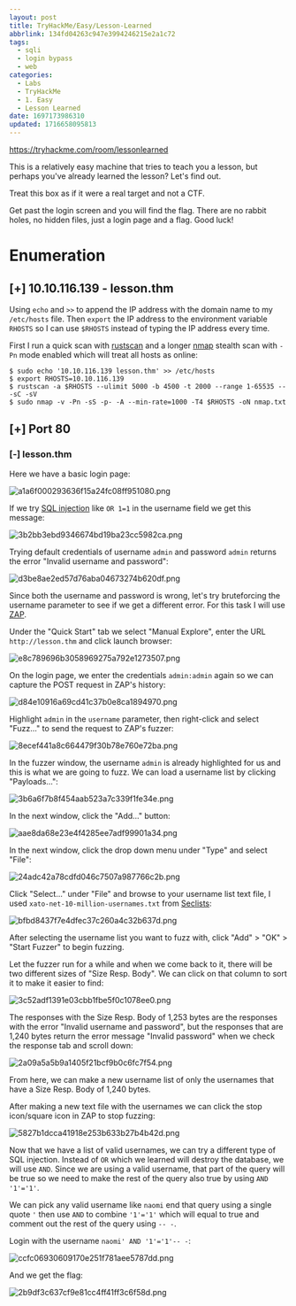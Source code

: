 ```yaml
---
layout: post
title: TryHackMe/Easy/Lesson-Learned
abbrlink: 134fd04263c947e3994246215e2a1c72
tags:
  - sqli
  - login bypass
  - web
categories:
  - Labs
  - TryHackMe
  - 1. Easy
  - Lesson Learned
date: 1697173986310
updated: 1716658095813
---
```


<https://tryhackme.com/room/lessonlearned>

This is a relatively easy machine that tries to teach you a lesson, but perhaps you've already learned the lesson? Let's find out.

Treat this box as if it were a real target and not a CTF.

Get past the login screen and you will find the flag. There are no rabbit holes, no hidden files, just a login page and a flag. Good luck!

# Enumeration

## \[+] 10.10.116.139 - lesson.thm

Using `echo` and `>>` to append the IP address with the domain name to my `/etc/hosts` file. Then `export` the IP address to the environment variable `RHOSTS` so I can use `$RHOSTS` instead of typing the IP address every time.

First I run a quick scan with [rustscan](https://github.com/RustScan/RustScan) and a longer [nmap](https://nmap.org/) stealth scan with `-Pn` mode enabled which will treat all hosts as online:

```
$ sudo echo '10.10.116.139 lesson.thm' >> /etc/hosts
$ export RHOSTS=10.10.116.139
$ rustscan -a $RHOSTS --ulimit 5000 -b 4500 -t 2000 --range 1-65535 -- -sC -sV
$ sudo nmap -v -Pn -sS -p- -A --min-rate=1000 -T4 $RHOSTS -oN nmap.txt
```

## \[+] Port 80

### \[-] lesson.thm

Here we have a basic login page:

![a1a6f000293636f15a24fc08ff951080.png](/resources/9f5f09b24b3f44959af38ed9254e152d.png)

If we try [SQL injection](https://portswigger.net/web-security/sql-injection) like `OR 1=1` in the username field we get this message:

![3b2bb3ebd9346674bd19ba23cc5982ca.png](/resources/345c6a09b539466c817fad212b811da8.png)

Trying default credentials of username `admin` and password `admin` returns the error "Invalid username and password":

![d3be8ae2ed57d76aba04673274b620df.png](/resources/4c55d205f8684a7294c8b455ea424b9e.png)

Since both the username and password is wrong, let's try bruteforcing the username parameter to see if we get a different error. For this task I will use [ZAP](https://www.zaproxy.org/).

Under the "Quick Start" tab we select "Manual Explore", enter the URL `http://lesson.thm` and click launch browser:

![e8c789696b3058969275a792e1273507.png](/resources/bedefdbb3081459eaeba31da33d635cb.png)

On the login page, we enter the credentials `admin:admin` again so we can capture the POST request in ZAP's history:

![d84e10916a69cd41c37b0e8ca1894970.png](/resources/83095ce03a9e40108d39021cdc9482bd.png)

Highlight `admin` in the `username` parameter, then right-click and select "Fuzz..." to send the request to ZAP's fuzzer:

![8ecef441a8c664479f30b78e760e72ba.png](/resources/8be9ca4e9cdc4739a13d40747467482d.png)

In the fuzzer window, the username `admin` is already highlighted for us and this is what we are going to fuzz. We can load a username list by clicking "Payloads...":

![3b6a6f7b8f454aab523a7c339f1fe34e.png](/resources/ed0f87359a2246e3b1f748ef20c26bc0.png)

In the next window, click the "Add..." button:

![aae8da68e23e4f4285ee7adf99901a34.png](/resources/36805297753a43ae9138dacde457487d.png)

In the next window, click the drop down menu under "Type" and select "File":

![24adc42a78cdfd046c7507a987766c2b.png](/resources/ea8b519fe4e4414f84c46a100b415cde.png)

Click "Select..." under "File" and browse to your username list text file, I used `xato-net-10-million-usernames.txt` from [Seclists](https://github.com/danielmiessler/SecLists):

![bfbd8437f7e4dfec37c260a4c32b637d.png](/resources/d94d9c62254c485196b3a4a1cd7d36c7.png)

After selecting the username list you want to fuzz with, click "Add" > "OK" > "Start Fuzzer" to begin fuzzing.

Let the fuzzer run for a while and when we come back to it, there will be two different sizes of "Size Resp. Body". We can click on that column to sort it to make it easier to find:

![3c52adf1391e03cbb1fbe5f0c1078ee0.png](/resources/2605c91350da4165a864d47587344063.png)

The responses with the Size Resp. Body of 1,253 bytes are the responses with the error "Invalid username and password", but the responses that are 1,240 bytes return the error message "Invalid password" when we check the response tab and scroll down:

![2a09a5a5b9a1405f21bcf9b0c6fc7f54.png](/resources/8b5c264f60934899870e1f816cbaeba9.png)

From here, we can make a new username list of only the usernames that have a Size Resp. Body of 1,240 bytes.

After making a new text file with the usernames we can click the stop icon/square icon in ZAP to stop fuzzing:

![5827b1dcca41918e253b633b27b4b42d.png](/resources/85a3059d0d7d43ed8c8a983d6a2d8f17.png)

Now that we have a list of valid usernames, we can try a different type of SQL injection. Instead of `OR` which we learned will destroy the database, we will use `AND`. Since we are using a valid username, that part of the query will be true so we need to make the rest of the query also true by using `AND '1'='1'`.

We can pick any valid username like `naomi` end that query using a single quote `'` then use `AND` to combine `'1'='1'` which will equal to true and comment out the rest of the query using `-- -`.

Login with the username `naomi' AND '1'='1'-- -`:

![ccfc06930609170e251f781aee5787dd.png](/resources/3b03142c2bd441d59f4ddb3942e39bfc.png)

And we get the flag:

![2b9df3c637cf9e81cc4ff41ff3c6f58d.png](/resources/192a36c887114a328569ba86686d4c8e.png)
